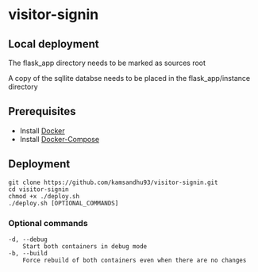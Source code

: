# visitor-signin

## Local deployment
The flask_app directory needs to be marked as sources root

A copy of the sqllite databse needs to be placed in the flask_app/instance directory


## Prerequisites
 - Install [Docker](https://docs.docker.com/install/)
 - Install [Docker-Compose](https://docs.docker.com/compose/install/#prerequisites)

## Deployment
 ```
 git clone https://github.com/kamsandhu93/visitor-signin.git
 cd visitor-signin
 chmod +x ./deploy.sh
 ./deploy.sh [OPTIONAL_COMMANDS]
 ```

### Optional commands
```
-d, --debug
    Start both containers in debug mode
-b, --build
    Force rebuild of both containers even when there are no changes
```
